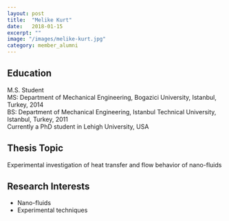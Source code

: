 ```yaml
---
layout: post
title:  "Melike Kurt"
date:   2018-01-15
excerpt: ""
image: "/images/melike-kurt.jpg"
category: member_alumni
---
```


## Education
M.S. Student <br>
MS: Department of Mechanical Engineering, Bogazici University, Istanbul, Turkey, 2014    <br>
BS: Department of Mechanical Engineering, Istanbul Technical University, Istanbul, Turkey, 2011    <br>
Currently a PhD student in Lehigh University, USA <br>

## Thesis Topic
Experimental investigation of heat transfer and flow behavior of nano-fluids

## Research Interests
- Nano-fluids
- Experimental techniques
